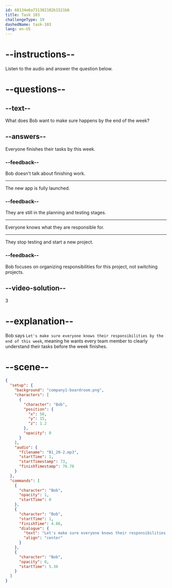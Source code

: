 ```yaml
---
id: 68134e6a731382102b1521b6
title: Task 103
challengeType: 19
dashedName: task-103
lang: en-US
---
```


<!-- (Audio) Bob: Let's make sure everyone knows their responsibilities by the end of this week. -->

# --instructions--

Listen to the audio and answer the question below.

# --questions--

## --text--

What does Bob want to make sure happens by the end of the week?

## --answers--

Everyone finishes their tasks by this week.

### --feedback--

Bob doesn't talk about finishing work.

---

The new app is fully launched.

### --feedback--

They are still in the planning and testing stages.

---

Everyone knows what they are responsible for.

---

They stop testing and start a new project.

### --feedback--

Bob focuses on organizing responsibilities for this project, not switching projects.

## --video-solution--

3

# --explanation--

Bob says `Let's make sure everyone knows their responsibilities by the end of this week`, meaning he wants every team member to clearly understand their tasks before the week finishes.

# --scene--

```json
{
  "setup": {
    "background": "company1-boardroom.png",
    "characters": [
      {
        "character": "Bob",
        "position": {
          "x": 50,
          "y": 15,
          "z": 1.2
        },
        "opacity": 0
      }
    ],
    "audio": {
      "filename": "B1_20-2.mp3",
      "startTime": 1,
      "startTimestamp": 73,
      "finishTimestamp": 76.76
    }
  },
  "commands": [
    {
      "character": "Bob",
      "opacity": 1,
      "startTime": 0
    },
    {
      "character": "Bob",
      "startTime": 1,
      "finishTime": 4.86,
      "dialogue": {
        "text": "Let's make sure everyone knows their responsibilities by the end of this week.",
        "align": "center"
      }
    },
    {
      "character": "Bob",
      "opacity": 0,
      "startTime": 5.36
    }
  ]
}
```
